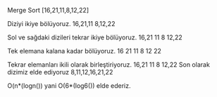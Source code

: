 Merge Sort
[16,21,11,8,12,22] 

Diziyi ikiye bölüyoruz.
16,21,11   8,12,22

Sol ve sağdaki dizileri tekrar ikiye bölüyoruz.
16,21  11    8  12,22

Tek elemana kalana kadar bölüyoruz.
16  21  11   8  12  22 

Tekrar elemanları ikili olarak birleştiriyoruz.
16,21  11    8   12,22
Son olarak dizimiz elde ediyoruz
8,11,12,16,21,22

 O(n*(logn())  yani O(6*(log6()) elde ederiz.